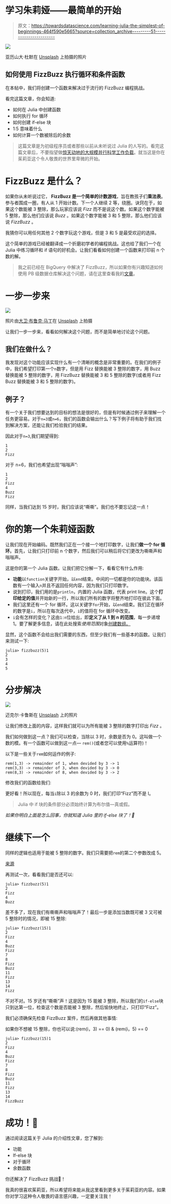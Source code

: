 # 学习朱莉娅——最简单的开始

> 原文：<https://towardsdatascience.com/learning-julia-the-simplest-of-beginnings-464f590e5665?source=collection_archive---------51----------------------->

![](img/0fb8908bc395df1454a48b04dc7d05e9.png)

亚历山大·杜默在 [Unsplash](https://unsplash.com/s/photos/first-steps?utm_source=unsplash&utm_medium=referral&utm_content=creditCopyText) 上拍摄的照片

## 如何使用 FizzBuzz 执行循环和条件函数

在本帖中，我们将创建一个函数来解决过于流行的 FizzBuzz 编程挑战。

看完这篇文章，你会知道:

*   如何在 Julia 中创建函数
*   如何执行 for 循环
*   如何创建 if-else 块
*   1:5 意味着什么
*   如何计算一个数被除后的余数

> 这篇文章是为初级程序员或者那些以前从未听说过 Julia 的人写的。看完这篇文章后，不要指望做[惊天动地的大规模并行科学工作负载](https://www.nextplatform.com/2017/11/28/julia-language-delivers-petascale-hpc-performance/)。就当这是你在茱莉亚这个令人敬畏的世界里卑微的开始。

# FizzBuzz 是什么？

如果你从未听说过它， **FizzBuzz 是一个简单的计数游戏**，旨在教孩子们**乘法表**。参与者围成一圈，有人从 1 开始计数。下一个人继续 2 等，绕圈。诀窍在于，如果这个数能被 3 整除，那么玩家应该说 *Fizz* 而不是说这个数。如果这个数字能被 5 整除，那么他们应该说 *Buzz* 。如果这个数字能被 3 和 5 整除，那么他们应该说 *FizzBuzz* 。

我猜你可以用任何其他 2 个数字玩这个游戏，但是 3 和 5 是最受欢迎的选择。

这个简单的游戏已经被翻译成一个折磨初学者的编程挑战。这也给了我们一个在 Julia 中练习循环和 if 语句的好机会。让我们看看如何创建一个函数来打印前 n 个数的解。

> 我之前已经在 BigQuery 中解决了 FizzBuzz，所以如果你有兴趣知道如何使用 PB 级数据仓库解决这个问题，请在这里查看我的[文章](/fizzbuzz-in-bigquery-e0c4fbc1d195)。

# 一步一步来

![](img/8951ae5a3d60e82aaa5a6548c38eebe9.png)

照片由[大卫·布鲁克·马丁](https://unsplash.com/@dbmartin00?utm_source=unsplash&utm_medium=referral&utm_content=creditCopyText)在 [Unsplash](https://unsplash.com/s/photos/baby-steps?utm_source=unsplash&utm_medium=referral&utm_content=creditCopyText) 上拍摄

让我们一步一步来，看看如何解决这个问题，而不是简单地讨论这个问题。

## 我们在做什么？

我发现对这个功能应该实现什么有一个清晰的概念是非常重要的。在我们的例子中，我们希望打印第一个`n`数字，但是用 Fizz 替换能被 3 整除的数字，用 Buzz 替换能被 5 整除的数字，用 FizzBuzz 替换能被 3 和 5 整除的数字(或者用 Fizz Buzz 替换能被 3 和 5 整除的数字)。

## 例子？

有一个关于我们想要达到的目标的想法是很好的，但是有时候通过例子来理解一个任务更容易。对于`n=3`或`n=6`，我们的函数会输出什么？写下例子将有助于我们找到解决方案，还能让我们检验我们的结果。

因此对于`n=3`,我们期望得到:

```
1
2
Fizz
```

对于 n=6，我们也希望出现“嗡嗡声”:

```
1
2
Fizz
4
Buzz
Fizz
```

同样，当我们达到 15 岁时，我们应该说“嘶嘶”。我们也不要忘记这一点！

# 你的第一个朱莉娅函数

让我们现在开始编码。既然我们正在一个接一个地打印数字，让我们**做一个 for 循环**。首先，让我们只打印前 n 个数字，然后我们可以稍后将它们更改为嘶嘶声和嗡嗡声。

这是你的第一个 Julia 函数。让我们把它分解一下，看看它有什么作用:

*   **功能**以`function`关键字开始，以`end`结束。中间的一切都是你的功能块。该函数有一个输入`n`并且不返回任何内容，因为我们只打印数字。
*   说到打印，我们用的是`println`，内置的 Julia 函数，代表 print line。这个**打印给定的值**并开始新的一行，所以我们所有的数字将整齐地打印在彼此下面。
*   我们这里还有一个 for 循环。这以关键字`for`开始，以`end`结束。我们正在循环的数字是`i`，所以在每次迭代中，`i`的值将在 for 循环中改变。
*   `i`会有怎样的变化？这由`1:n`位给出，即**定义了从 1 到 n 的范围**，每一步递增 1。要了解更多信息，请在此处搜索*使用范围*对象[创建数组。](https://en.wikibooks.org/wiki/Introducing_Julia/Arrays_and_tuples)

显然，这个函数不会给出我们需要的东西，但至少我们有一些基本的函数。让我们来测试一下:

```
julia> fizzbuzz(5)1
2
3
4
5
```

# 分步解决

![](img/791b29c5f407cf0017299f1b63973c74.png)

迈克尔·卡鲁斯在 [Unsplash](https://unsplash.com/s/photos/divide?utm_source=unsplash&utm_medium=referral&utm_content=creditCopyText) 上的照片

让我们修改上面的内容，这样我们就可以为所有能被 3 整除的数字打印出 *Fizz* 。

我们如何做到这一点？我们可以检查，当除以 3 时，余数是否为 0。这叫做一个数的模。有一个函数可以做到这一点— `rem()`(或者您可以使用`%`运算符)！

以下是一些关于`rem`如何运作的例子:

```
rem(1,3) -> remainder of 1, when devided by 3 -> 1
rem(3,3) -> remainder of 3, when devided by 3 -> 0
rem(8,3) -> remainder of 8, when devided by 3 -> 2
```

修改我们的函数给我们:

更好看！所以现在，每当`i`除以 3 的余数为 0 时，我们打印“Fizz”而不是 I。

> Julia 中 if 块的条件部分必须始终计算为布尔值—真或假。

*如果你明白上面是怎么回事，你就知道 Julia 里的 if-else 块了！👏*

# 继续下一个

同样的逻辑也适用于能被 5 整除的数字。我们只需要把`rem`的第二个参数改成 5。

[来源](https://tenor.com/view/simples-jay-cartwright-the-inbetweeners-gif-9259576)

再测试一次，看看我们是否还可以:

```
julia> fizzbuzz(5)1
2
Fizz
4
Buzz
```

差不多了，现在我们有嘶嘶声和嗡嗡声了！最后一步是添加当数既可被 3 又可被 5 整除时的情况，即被 15 整除:

```
julia> fizzbuzz(15)1
2
Fizz
4
Buzz
Fizz
7
8
Fizz
Buzz
11
Fizz
13
14
Fizz
```

不对不对。15 岁还有“嘶嘶”声！这是因为 15 能被 3 整除，所以我们的`if-else`块只到达第一位，检查这个数是否能被 3 整除，然后愉快地终止，只打印“Fizz”。

我们必须确保先检查 FizzBuzz 案件，然后再做其他事情:

如果你不想被 15 整除，你也可以说:(rem(i，3) == 0) & (rem(i，5) == 0

```
julia> fizzbuzz(15)1
2
Fizz
4
Buzz
Fizz
7
8
Fizz
Buzz
11
Fizz
13
14
FizzBuzz
```

# 成功！🎉

通过阅读这篇关于 Julia 的介绍性文章，您了解到:

*   功能
*   If-else 块
*   对于循环
*   余数函数

你还解决了 FizzBuzz 挑战👏！

我真的很喜欢茱莉亚，所以希望将来能从我这里看到更多关于茱莉亚的内容。如果你对学习这种令人敬畏的语言感兴趣，一定要关注我！